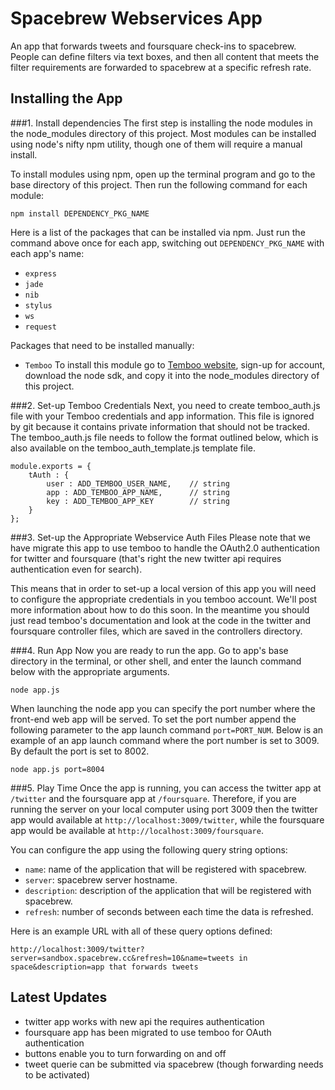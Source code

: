 Spacebrew Webservices App
==================  
An app that forwards tweets and foursquare check-ins to spacebrew. People can define filters via text boxes, and then all content that meets the filter requirements are forwarded to spacebrew at a specific refresh rate.

Installing the App  
---------------------
  
###1. Install dependencies 
The first step is installing the node modules in the node_modules directory of this project. Most modules can be installed using node's nifty npm utility, though one of them will require a manual install. 
  
To install modules using npm, open up the terminal program and go to the base directory of this project. Then run the following command for each module:   

```
npm install DEPENDENCY_PKG_NAME
```
  
Here is a list of the packages that can be installed via npm. Just run the command above once for each app, switching out `DEPENDENCY_PKG_NAME` with each app's name:  
* `express`  
* `jade`  
* `nib`  
* `stylus`  
* `ws`  
* `request`
  
Packages that need to be installed manually:  
* `Temboo` To install this module go to [Temboo website](http://www.temboo.com), sign-up for account, download the node sdk, and copy it into the node_modules directory of this project.  
  
###2. Set-up Temboo Credentials
Next, you need to create temboo_auth.js file with your Temboo credentials and app information. This file is ignored by git because it contains private information that should not be tracked. The temboo_auth.js file needs to follow the format outlined below, which is also available on the temboo_auth_template.js template file. 

```
module.exports = {
    tAuth : {
        user : ADD_TEMBOO_USER_NAME,	// string
        app : ADD_TEMBOO_APP_NAME,		// string
        key : ADD_TEMBOO_APP_KEY		// string
    }
};
```

###3. Set-up the Appropriate Webservice Auth Files
Please note that we have migrate this app to use temboo to handle the OAuth2.0 authentication for twitter and foursquare (that's right the new twitter api requires authentication even for search).  

This means that in order to set-up a local version of this app you will need to configure the appropriate credentials in you temboo account. We'll post more information about how to do this soon. In the meantime you should just read temboo's documentation and look at the code in the twitter and foursquare controller files, which are saved in the controllers directory.

###4. Run App
Now you are ready to run the app. Go to app's base directory in the terminal, or other shell, and enter the launch command below with the appropriate arguments.

```
node app.js
```
  
When launching the node app you can specify the port number where the front-end web app will be served. To set the port number append the following parameter to the app launch command  `port=PORT_NUM`. Below is an example of an app launch command where the port number is set to 3009. By default the port is set to 8002.
    
```
node app.js port=8004 
```  
    
###5. Play Time
Once the app is running, you can access the twitter app at `/twitter` and the foursquare app at `/foursquare`. Therefore, if you are running the server on your local computer using port 3009 then the twitter app would available at `http://localhost:3009/twitter`, while the foursquare app would be available at `http://localhost:3009/foursquare`.

You can configure the app using the following query string options:

* `name`: name of the application that will be registered with spacebrew. 
* `server`: spacebrew server hostname.
* `description`: description of the application that will be registered with spacebrew.
* `refresh`: number of seconds between each time the data is refreshed.

Here is an example URL with all of these query options defined:
```
http://localhost:3009/twitter?server=sandbox.spacebrew.cc&refresh=10&name=tweets in space&description=app that forwards tweets
```
  
Latest Updates
---------------------
* twitter app works with new api the requires authentication
* foursquare app has been migrated to use temboo for OAuth authentication
* buttons enable you to turn forwarding on and off
* tweet querie can be submitted via spacebrew (though forwarding needs to be activated) 
